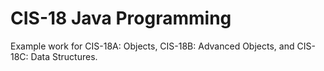 # CIS-18 Java Programming
Example work for CIS-18A: Objects, CIS-18B: Advanced Objects, and CIS-18C: Data Structures.
